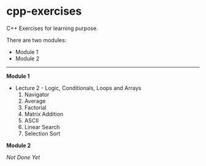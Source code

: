 # cpp-exercises
C++ Exercises for learning purpose.

There are two modules:
* Module 1
* Module 2
---

**Module 1**
* Lecture 2 - Logic, Conditionals, Loops and Arrays
  1. Navigator
  2. Average
  3. Factorial
  4. Matrix Addition
  5. ASCII
  6. Linear Search
  7. Selection Sort

**Module 2**

*Not Done Yet*
